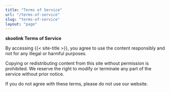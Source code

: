 ```yaml
---
title: "Terms of Service"
url: "/terms-of-service"
slug: "terms-of-service"
layout: "page"
---
```


**skoolink Terms of Service**

By accessing {{< site-title >}}, you agree to use the content responsibly and not for any illegal or harmful purposes.

Copying or redistributing content from this site without permission is prohibited. We reserve the right to modify or terminate any part of the service without prior notice.

If you do not agree with these terms, please do not use our website.
